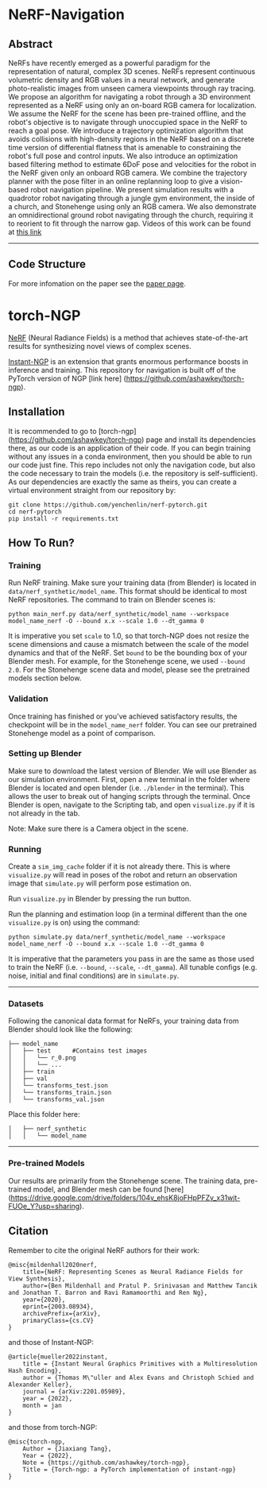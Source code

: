 # NeRF-Navigation

## Abstract

NeRFs have recently emerged as a powerful paradigm for the representation of natural, complex 3D scenes. NeRFs represent continuous volumetric density and RGB values in a neural network, and generate photo-realistic images from unseen camera viewpoints through ray tracing.  We propose an algorithm for navigating a robot through a 3D environment represented as a NeRF using only an on-board RGB camera for localization.  We assume the NeRF for the scene has been pre-trained offline, and the robot's objective is to navigate through unoccupied space in the NeRF to reach a goal pose.  We introduce a trajectory optimization algorithm that avoids collisions with high-density regions in the NeRF based on a discrete time version of differential flatness that is amenable to constraining the robot's full pose and control inputs.  We also introduce an optimization based filtering method to estimate 6DoF pose and velocities for the robot in the NeRF given only an onboard RGB camera.  We combine the trajectory planner with the pose filter in an online replanning loop to give a vision-based robot navigation pipeline.  We present simulation results with a quadrotor robot navigating through a jungle gym environment, the inside of a church, and Stonehenge using only an RGB camera. We also demonstrate an omnidirectional ground robot navigating through the church, requiring it to reorient to fit through the narrow gap. Videos of this work can be found at [this link](https://mikh3x4.github.io/nerf-navigation/)

---

## Code Structure

For more infomation on the paper see the [paper page](https://mikh3x4.github.io/nerf-navigation/). 

# torch-NGP


[NeRF](http://www.matthewtancik.com/nerf) (Neural Radiance Fields) is a method that achieves state-of-the-art results for synthesizing novel views of complex scenes.

[Instant-NGP](https://github.com/NVlabs/instant-ngp) is an extension that grants enormous performance boosts in inference and training. This repository for navigation is built off of the PyTorch version of NGP [link here] (https://github.com/ashawkey/torch-ngp).

## Installation
It is recommended to go to [torch-ngp] (https://github.com/ashawkey/torch-ngp) page and install its dependencies there, as our code is an application of their code. If you can begin training without any issues in a conda environment, then you should be able to run our code just fine. This repo includes not only the navigation code, but also the code necessary to train the models (i.e. the repository is self-sufficient). As our dependencies are exactly the same as theirs, you can create a virtual environment straight from our repository by:

```
git clone https://github.com/yenchenlin/nerf-pytorch.git
cd nerf-pytorch
pip install -r requirements.txt
```

## How To Run?

### Training

Run NeRF training. Make sure your training data (from Blender) is located in ```data/nerf_synthetic/model_name```. This 
format should be identical to most NeRF repositories. The command to train on Blender scenes is: 

```python main_nerf.py data/nerf_synthetic/model_name --workspace model_name_nerf -O --bound x.x --scale 1.0 --dt_gamma 0```

It is imperative you set ```scale``` to 1.0, so that torch-NGP does not resize the scene dimensions and cause a mismatch between the 
scale of the model dynamics and that of the NeRF. Set ```bound``` to be the bounding box of your Blender mesh. For example, for 
the Stonehenge scene, we used ```--bound 2.0```. For the Stonehenge scene data and model, please see the pretrained models section below. 

### Validation

Once training has finished or you've achieved satisfactory results, the checkpoint will be in the ```model_name_nerf``` folder. You can see our pretrained Stonehenge model as a point of comparison.

### Setting up Blender

Make sure to download the latest version of Blender. We will use Blender as our simulation environment. 
First, open a new terminal in the folder where Blender is located and open blender (i.e. ```./blender``` in the terminal). This 
allows the user to break out of hanging scripts through the terminal. Once Blender is open, navigate to the Scripting tab, 
and open ```visualize.py``` if it is not already in the tab.

Note: Make sure there is a Camera object in the scene. 

### Running

Create a ```sim_img_cache``` folder if it is not already there. This is where ```visualize.py``` will read in poses of the robot 
and return an observation image that ```simulate.py``` will perform pose estimation on.

Run ```visualize.py``` in Blender by pressing the run button.

Run the planning and estimation loop (in a terminal different than the one ```visualize.py``` is on) using the command:

```python simulate.py data/nerf_synthetic/model_name --workspace model_name_nerf -O --bound x.x --scale 1.0 --dt_gamma 0```

It is imperative that the parameters you pass in are the same as those used to train the NeRF (i.e. ```--bound```, ```--scale```, ```--dt_gamma```).
All tunable configs (e.g. noise, initial and final conditions) are in ```simulate.py```. 

---

### Datasets
Following the canonical data format for NeRFs, your training data from Blender should look like the following:

```                                                                                                                              
├── model_name                                                                                                  
│   ├── test      #Contains test images      
│   │   └── r_0.png           
│   │   └── ...                                                                                                    
│   ├── train                                                                                  
│   ├── val  
│   └── transforms_test.json  
│   └── transforms_train.json
│   └── transforms_val.json
```

Place this folder here:
```                                                                                                                                                                 ├── data                                       
│   ├── nerf_synthetic                                                                                                  
│   │   └── model_name                                                                                                                             
```

---

### Pre-trained Models

Our results are primarily from the Stonehenge scene. The training data, pre-trained model, and Blender mesh can be found [here] (https://drive.google.com/drive/folders/104v_ehsK8joFHpPFZv_x31wjt-FUOe_Y?usp=sharing).

## Citation
Remember to cite the original NeRF authors for their work:
```
@misc{mildenhall2020nerf,
    title={NeRF: Representing Scenes as Neural Radiance Fields for View Synthesis},
    author={Ben Mildenhall and Pratul P. Srinivasan and Matthew Tancik and Jonathan T. Barron and Ravi Ramamoorthi and Ren Ng},
    year={2020},
    eprint={2003.08934},
    archivePrefix={arXiv},
    primaryClass={cs.CV}
}
```

and those of Instant-NGP:

```
@article{mueller2022instant,
    title = {Instant Neural Graphics Primitives with a Multiresolution Hash Encoding},
    author = {Thomas M\"uller and Alex Evans and Christoph Schied and Alexander Keller},
    journal = {arXiv:2201.05989},
    year = {2022},
    month = jan
}
```

and those from torch-NGP:
```
@misc{torch-ngp,
    Author = {Jiaxiang Tang},
    Year = {2022},
    Note = {https://github.com/ashawkey/torch-ngp},
    Title = {Torch-ngp: a PyTorch implementation of instant-ngp}
}
```